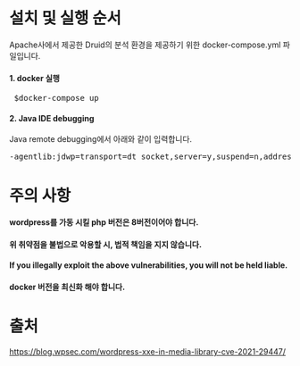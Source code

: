 # 설치 및 실행 순서
Apache사에서 제공한 Druid의 분석 환경을 제공하기 위한 docker-compose.yml 파일입니다. 


#### 1. docker 실행
<pre> $docker-compose up  </pre>

#### 2. Java IDE debugging
Java remote debugging에서 아래와 같이 입력합니다.

<pre>-agentlib:jdwp=transport=dt_socket,server=y,suspend=n,address=*:8998</pre>

# 주의 사항
#### wordpress를 가동 시킬 php 버전은 8버전이어야 합니다.
#### 위 취약점을 불법으로 악용할 시, 법적 책임을 지지 않습니다.
#### If you illegally exploit the above vulnerabilities, you will not be held liable.
#### docker 버전을 최신화 해야 합니다.

# 출처 
https://blog.wpsec.com/wordpress-xxe-in-media-library-cve-2021-29447/


